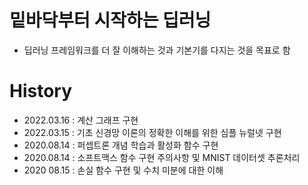 # 밑바닥부터 시작하는 딥러닝
* 딥러닝 프레임워크를 더 잘 이해하는 것과 기본기를 다지는 것을 목표로 함

# History
* 2022.03.16 : 계산 그래프 구현
* 2022.03.15 : 기초 신경망 이론의 정확한 이해를 위한 심플 뉴럴넷 구현
* 2020.08.14 : 퍼셉트론 개념 학습과 활성화 함수 구현
* 2020.08.14 : 소프트맥스 함수 구현 주의사항 및 MNIST 데이터셋 추론처리
* 2020 08.15 : 손실 함수 구현 및 수치 미분에 대한 이해
